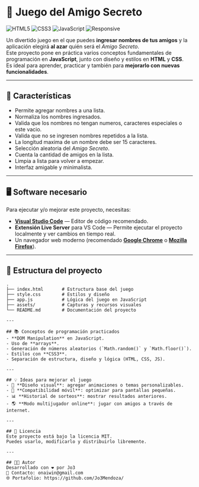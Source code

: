 # 🎁 Juego del Amigo Secreto

![HTML5](https://img.shields.io/badge/HTML5-orange?style=flat-square)
![CSS3](https://img.shields.io/badge/CSS3-blue?style=flat-square)
![JavaScript](https://img.shields.io/badge/JavaScript-yellow?style=flat-square)
![Responsive](https://img.shields.io/badge/Responsive-Yes-brightgreen?style=flat-square)

Un divertido juego en el que puedes **ingresar nombres de tus amigos** y la aplicación elegirá **al azar** quién será el *Amigo Secreto*.  
Este proyecto pone en práctica varios conceptos fundamentales de programación en **JavaScript**, junto con diseño y estilos en **HTML** y **CSS**.  
Es ideal para aprender, practicar y también para **mejorarlo con nuevas funcionalidades**.

---

## 🚀 Características
- Permite agregar nombres a una lista.
- Normaliza los nombres ingresados.
- Valida que los nombres no tengan numeros, caracteres especiales o este vacio.
- Valida que no se ingresen nombres repetidos a la lista.
- La longitud maxima de un nombre debe ser 15 caracteres.
- Selección aleatoria del *Amigo Secreto*.
- Cuenta la cantidad de amigos en la lista.
- Limpia a lista para volver a empezar.
- Interfaz amigable y minimalista.

---

## 🖥️ Software necesario
Para ejecutar y/o mejorar este proyecto, necesitas:

- [**Visual Studio Code**](https://code.visualstudio.com/) — Editor de código recomendado.
- **Extensión Live Server** para VS Code — Permite ejecutar el proyecto localmente y ver cambios en tiempo real.
- Un navegador web moderno (recomendado [**Google Chrome**](https://www.google.com/chrome/) o [**Mozilla Firefox**](https://www.mozilla.org/firefox/)).

---

## 📂 Estructura del proyecto
```plaintext
.
├── index.html       # Estructura base del juego
├── style.css        # Estilos y diseño
├── app.js           # Lógica del juego en JavaScript
├── assets/          # Capturas y recursos visuales
└── README.md        # Documentación del proyecto

---

## 📚 Conceptos de programación practicados
- **DOM Manipulation** en JavaScript.
- Uso de **arrays**.
- Generación de números aleatorios (`Math.random()` y `Math.floor()`).
- Estilos con **CSS3**.
- Separación de estructura, diseño y lógica (HTML, CSS, JS).

---

## 💡 Ideas para mejorar el juego
- 🎨 **Diseño visual**: agregar animaciones o temas personalizables.
- 📱 **Compatibilidad móvil**: optimizar para pantallas pequeñas.
- 📊 **Historial de sorteos**: mostrar resultados anteriores.
- 🌎 **Modo multijugador online**: jugar con amigos a través de internet.

---

## 📜 Licencia
Este proyecto está bajo la licencia MIT.
Puedes usarlo, modificarlo y distribuirlo libremente.

---

## 👩‍💻 Autor
Desarrollado con ❤️ por Jo3
📧 Contacto: onaiwin@gmail.com
🌐 Portafolio: https://github.com/Jo3Mendoza/



